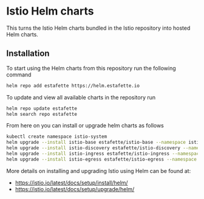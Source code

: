 # Istio Helm charts

This turns the Istio Helm charts bundled in the Istio repository into hosted Helm charts.

## Installation

To start using the Helm charts from this repository run the following command

```bash
helm repo add estafette https://helm.estafette.io
```

To update and view all available charts in the repository run

```bash
helm repo update estafette
helm search repo estafette
```

From here on you can install or upgrade helm charts as follows

```bash
kubectl create namespace istio-system
helm upgrade --install istio-base estafette/istio-base --namespace istio-system --wait
helm upgrade --install istio-discovery estafette/istio-discovery --namespace istio-system --wait
helm upgrade --install istio-ingress estafette/istio-ingress --namespace istio-system --wait
helm upgrade --install istio-egress estafette/istio-egress --namespace istio-system --wait
```

More details on installing and upgrading Istio using Helm can be found at:
* https://istio.io/latest/docs/setup/install/helm/
* https://istio.io/latest/docs/setup/upgrade/helm/